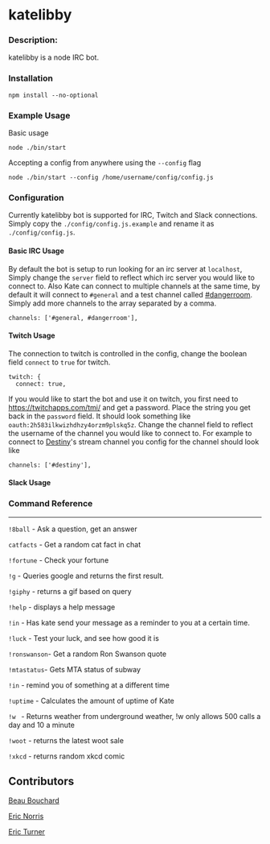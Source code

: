 katelibby
=========


### Description:

katelibby is a node IRC bot.

### Installation

```
npm install --no-optional
```

### Example Usage

Basic usage
```
node ./bin/start
```

Accepting a config from anywhere using the `--config` flag
```
node ./bin/start --config /home/username/config/config.js
```

### Configuration

Currently katelibby bot is supported for IRC, Twitch and Slack connections.
Simply copy the `./config/config.js.example` and rename it as `./config/config.js`.


#### Basic IRC Usage

By default the bot is setup to run looking for an irc server at `localhost`,
Simply change the `server` field to reflect which irc server you would like to connect to.
Also Kate can connect to multiple channels at the same time, by default it will connect to `#general` and a test channel called [#dangerroom](https://en.wikipedia.org/wiki/Danger_Room). Simply add more channels to the array separated by a comma.
```    
channels: ['#general, #dangerroom'],
```

#### Twitch Usage

The connection to twitch is controlled in the config, change the boolean field `connect` to `true` for twitch.
```
twitch: {
  connect: true,
```
If you would like to start the bot and use it on twitch, you first need to https://twitchapps.com/tmi/ and get a password.
Place the string you get back in the `password` field. It should look something like `oauth:2h583ilkwizhdhzy4orzm9plskq5z`.
Change the channel field to reflect the username of the channel you would like to connect to.
For example to connect to [Destiny](http://twitch.com/destiny)'s stream channel you config for the channel should look like
```    
channels: ['#destiny'],
```

#### Slack Usage


### Command Reference
---

`!8ball`    - Ask a question, get an answer

`catfacts`  - Get a random cat fact in chat

`!fortune`  - Check your fortune

`!g`        - Queries google and returns the first result.

`!giphy`    - returns a gif based on query

`!help`     - displays a help message

`!in`       - Has kate send your message as a reminder to you at a certain time.

`!luck`     - Test your luck, and see how good it is

`!ronswanson`- Get a random Ron Swanson quote 

`!mtastatus`- Gets MTA status of subway

`!in`       - remind you of something at a different time

`!uptime`   - Calculates the amount of uptime of Kate

`!w `       - Returns weather from underground weather,  !w only allows 500 calls a day and 10 a minute

`!woot`     - returns the latest woot sale

`!xkcd`     - returns random xkcd comic


## Contributors

[Beau Bouchard](https://github.com/BeauBouchard)

[Eric Norris](https://github.com/ericnorris)

[Eric Turner](https://github.com/codemuch)
